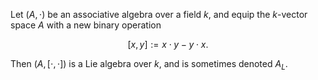 Let $(A, \cdot)$ be an associative algebra over a field $k$, and equip the $k$-vector space $A$ with a new binary operation

$$
[x, y] := x \cdot y - y \cdot x.
$$

Then $(A, [\cdot, \cdot])$ is a Lie algebra over $k$, and is sometimes denoted $A_L$.
